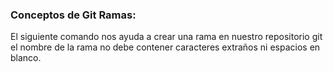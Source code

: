### Conceptos de Git Ramas:

El siguiente comando nos ayuda a crear una rama en nuestro repositorio git el nombre de la
rama no debe contener caracteres extraños ni espacios en blanco.
